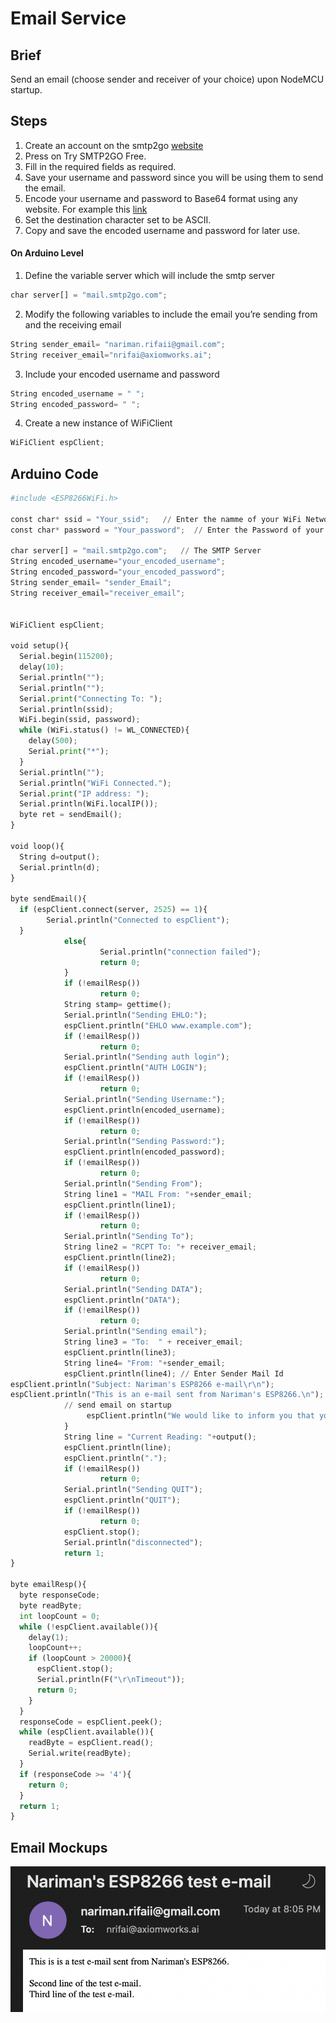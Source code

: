 # Email Service

## Brief

Send an email (choose sender and receiver of your choice) upon NodeMCU startup.

## Steps

1. Create an account on the smtp2go [website](www.smtp2go.com)
2. Press on Try SMTP2GO Free.
3. Fill in the required fields as required.
4. Save your username and password since you will be using them to send the email.
5. Encode your username and password to Base64 format using any website. 
For example this [link](https://www.base64encode.org)
6. Set the destination character set to be ASCII.
7. Copy and save the encoded username and password for later use.


#### On Arduino Level

1. Define the variable server which will include the smtp server

```python 
char server[] = "mail.smtp2go.com";   
```

2. Modify the following variables to include the email you’re sending from and the receiving email

```python
String sender_email= "nariman.rifaii@gmail.com";
String receiver_email="nrifai@axiomworks.ai";
```

3. Include your encoded username and password

```python 
String encoded_username = " ";
String encoded_password= " ";
```

4. Create a new instance of WiFiClient
```python 
WiFiClient espClient;
```
## Arduino Code

```python
#include <ESP8266WiFi.h>

const char* ssid = "Your_ssid";   // Enter the namme of your WiFi Network.
const char* password = "Your_password";  // Enter the Password of your WiFi Network.

char server[] = "mail.smtp2go.com";   // The SMTP Server
String encoded_username="your_encoded_username"; 
String encoded_password="your_encoded_password"; 
String sender_email= "sender_Email";
String receiver_email="receiver_email";


WiFiClient espClient;

void setup(){
  Serial.begin(115200);
  delay(10);
  Serial.println("");
  Serial.println("");
  Serial.print("Connecting To: ");
  Serial.println(ssid);
  WiFi.begin(ssid, password);
  while (WiFi.status() != WL_CONNECTED){
    delay(500);
    Serial.print("*");
  }
  Serial.println("");
  Serial.println("WiFi Connected.");
  Serial.print("IP address: ");
  Serial.println(WiFi.localIP());
  byte ret = sendEmail();
}

void loop(){
  String d=output();
  Serial.println(d);
}

byte sendEmail(){
  if (espClient.connect(server, 2525) == 1){
    	Serial.println("Connected to espClient");
  }
  			else{
    				Serial.println("connection failed");
    				return 0;
  			}
  			if (!emailResp())
    				return 0;
  			String stamp= gettime();
  			Serial.println("Sending EHLO:");
  			espClient.println("EHLO www.example.com");
  			if (!emailResp())
    				return 0;
  			Serial.println("Sending auth login");
  			espClient.println("AUTH LOGIN");
  			if (!emailResp())
    				return 0;
  			Serial.println("Sending Username:");
  			espClient.println(encoded_username); 
  			if (!emailResp())
    				return 0;
  			Serial.println("Sending Password:");
  			espClient.println(encoded_password);
  			if (!emailResp())
    				return 0;
  			Serial.println("Sending From");
  			String line1 = "MAIL From: "+sender_email;
  			espClient.println(line1);
  			if (!emailResp())
    				return 0;
  			Serial.println("Sending To");
  			String line2 = "RCPT To: "+ receiver_email;
  			espClient.println(line2);
  			if (!emailResp())
    				return 0;
  			Serial.println("Sending DATA");
  			espClient.println("DATA");
  			if (!emailResp())
    				return 0;
  			Serial.println("Sending email");
  			String line3 = "To:  " + receiver_email;
  			espClient.println(line3);
  			String line4= "From: "+sender_email;
  			espClient.println(line4); // Enter Sender Mail Id
espClient.println("Subject: Nariman's ESP8266 e-mail\r\n");
espClient.println("This is an e-mail sent from Nariman's ESP8266.\n");
  			// send email on startup
                 espClient.println("We would like to inform you that your ESP8266 has been started.");
  			}
  			String line = "Current Reading: "+output();
  			espClient.println(line);
  			espClient.println(".");
  			if (!emailResp())
    				return 0;
  			Serial.println("Sending QUIT");
  			espClient.println("QUIT");
  			if (!emailResp())
    				return 0;
  			espClient.stop();
  			Serial.println("disconnected");
  			return 1;
}

byte emailResp(){
  byte responseCode;
  byte readByte;
  int loopCount = 0;
  while (!espClient.available()){
    delay(1);
    loopCount++;
    if (loopCount > 20000){
      espClient.stop();
      Serial.println(F("\r\nTimeout"));
      return 0;
    }
  }
  responseCode = espClient.peek();
  while (espClient.available()){
    readByte = espClient.read();
    Serial.write(readByte);
  }
  if (responseCode >= '4'){
    return 0;
  }
  return 1;
}
```
## Email Mockups

<img style="float:right; " src="../4. Email Service/Email/flameemail.png">
